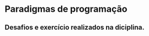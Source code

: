 # Paradigmas de programação

Desafios e exercício realizados na diciplina.
---------------------------------------------
